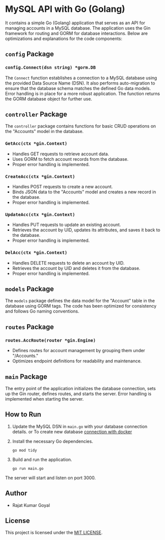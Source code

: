 # MySQL API with Go (Golang)

It contains a simple Go (Golang) application that serves as an API for managing accounts in a MySQL database. The application uses the Gin framework for routing and GORM for database interactions. Below are optimizations and explanations for the code components:

## `config` Package

### `config.Connect(dsn string) *gorm.DB`

The `Connect` function establishes a connection to a MySQL database using the provided Data Source Name (DSN). It also performs auto-migration to ensure that the database schema matches the defined Go data models. Error handling is in place for a more robust application. The function returns the GORM database object for further use.

## `controller` Package

The `controller` package contains functions for basic CRUD operations on the "Accounts" model in the database.

### `GetAcc(ctx *gin.Context)`

- Handles GET requests to retrieve account data.
- Uses GORM to fetch account records from the database.
- Proper error handling is implemented.

### `CreateAcc(ctx *gin.Context)`

- Handles POST requests to create a new account.
- Binds JSON data to the "Accounts" model and creates a new record in the database.
- Proper error handling is implemented.

### `UpdateAcc(ctx *gin.Context)`

- Handles PUT requests to update an existing account.
- Retrieves the account by UID, updates its attributes, and saves it back to the database.
- Proper error handling is implemented.

### `DelAcc(ctx *gin.Context)`

- Handles DELETE requests to delete an account by UID.
- Retrieves the account by UID and deletes it from the database.
- Proper error handling is implemented.

## `models` Package

The `models` package defines the data model for the "Account" table in the database using GORM tags. The code has been optimized for consistency and follows Go naming conventions.

## `routes` Package

### `routes.AccRoute(router *gin.Engine)`

- Defines routes for account management by grouping them under "/Accounts."
- Optimizes endpoint definitions for readability and maintenance.

## `main` Package

The entry point of the application initializes the database connection, sets up the Gin router, defines routes, and starts the server. Error handling is implemented when starting the server.

## How to Run

1. Update the MySQL DSN in `main.go` with your database connection details.
   or
   To create new database [connection with docker](docker/README.md)

2. Install the necessary Go dependencies.

   ```shell
   go mod tidy

3. Build and run the application.
    ```shell
   go run main.go
The server will start and listen on port 3000.


## Author

- Rajat Kumar Goyal

## License
This project is licensed under the [MIT LICENSE](LICENSE.md).
